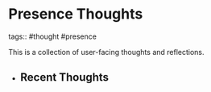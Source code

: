 # Presence Thoughts

tags:: #thought #presence

This is a collection of user-facing thoughts and reflections.


- ## Recent Thoughts